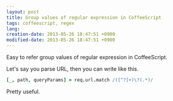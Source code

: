 ```yaml
---
layout: post
title: Group values of regular expression in CoffeeScript
tags: coffeescript, regex
lang: 
creation-date: 2013-05-26 18:47:51 +0900
modified-date: 2013-05-26 18:47:51 +0900
---
```

Easy to refer group values of regular expression in CoffeeScript.

Let's say you parse URL, then you can write like this.

```coffeescript
[_, path, queryParams] = req.url.match /([^?]+)\?(.*)/
```

Pretty useful.
